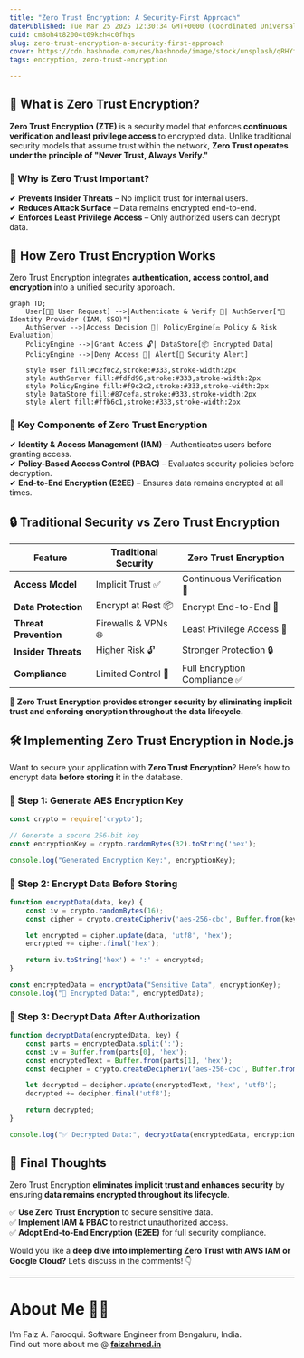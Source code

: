 ```yaml
---
title: "Zero Trust Encryption: A Security-First Approach"
datePublished: Tue Mar 25 2025 12:30:34 GMT+0000 (Coordinated Universal Time)
cuid: cm8oh4t82004t09kzh4c0fhqs
slug: zero-trust-encryption-a-security-first-approach
cover: https://cdn.hashnode.com/res/hashnode/image/stock/unsplash/qRHYfGunO6s/upload/69e8ddafe169f9d411f38d701b233a58.jpeg
tags: encryption, zero-trust-encryption

---
```


## **🧐 What is Zero Trust Encryption?**

**Zero Trust Encryption (ZTE)** is a security model that enforces **continuous verification and least privilege access** to encrypted data. Unlike traditional security models that assume trust within the network, **Zero Trust operates under the principle of "Never Trust, Always Verify."**

### **🔹 Why is Zero Trust Important?**

✔ **Prevents Insider Threats** – No implicit trust for internal users.  
✔ **Reduces Attack Surface** – Data remains encrypted end-to-end.  
✔ **Enforces Least Privilege Access** – Only authorized users can decrypt data.

## **🔑 How Zero Trust Encryption Works**

Zero Trust Encryption integrates **authentication, access control, and encryption** into a unified security approach.

```mermaid
graph TD;
    User[🧑‍💻 User Request] -->|Authenticate & Verify 🔑| AuthServer["🔐 Identity Provider (IAM, SSO)"]
    AuthServer -->|Access Decision 🤖| PolicyEngine[⚖️ Policy & Risk Evaluation]
    PolicyEngine -->|Grant Access 🔓| DataStore[📦 Encrypted Data]
    PolicyEngine -->|Deny Access 🚫| Alert[🚨 Security Alert]
    
    style User fill:#c2f0c2,stroke:#333,stroke-width:2px
    style AuthServer fill:#fdfd96,stroke:#333,stroke-width:2px
    style PolicyEngine fill:#f9c2c2,stroke:#333,stroke-width:2px
    style DataStore fill:#87cefa,stroke:#333,stroke-width:2px
    style Alert fill:#ffb6c1,stroke:#333,stroke-width:2px
```

### **📌 Key Components of Zero Trust Encryption**

✔ **Identity & Access Management (IAM)** – Authenticates users before granting access.  
✔ **Policy-Based Access Control (PBAC)** – Evaluates security policies before decryption.  
✔ **End-to-End Encryption (E2EE)** – Ensures data remains encrypted at all times.

## **🔒 Traditional Security vs Zero Trust Encryption**

| **Feature** | **Traditional Security** | **Zero Trust Encryption** |
| --- | --- | --- |
| **Access Model** | Implicit Trust ✅ | Continuous Verification 🔄 |
| **Data Protection** | Encrypt at Rest 📦 | Encrypt End-to-End 🔐 |
| **Threat Prevention** | Firewalls & VPNs 🌐 | Least Privilege Access 🚀 |
| **Insider Threats** | Higher Risk 🔓 | Stronger Protection 🔒 |
| **Compliance** | Limited Control 📑 | Full Encryption Compliance ✅ |

📌 **Zero Trust Encryption provides stronger security by eliminating implicit trust and enforcing encryption throughout the data lifecycle.**

## **🛠️ Implementing Zero Trust Encryption in Node.js**

Want to secure your application with **Zero Trust Encryption**? Here’s how to encrypt data **before storing it** in the database.

### **📌 Step 1: Generate AES Encryption Key**

```javascript
const crypto = require('crypto');

// Generate a secure 256-bit key
const encryptionKey = crypto.randomBytes(32).toString('hex');

console.log("Generated Encryption Key:", encryptionKey);
```

### **📌 Step 2: Encrypt Data Before Storing**

```javascript
function encryptData(data, key) {
    const iv = crypto.randomBytes(16);
    const cipher = crypto.createCipheriv('aes-256-cbc', Buffer.from(key, 'hex'), iv);

    let encrypted = cipher.update(data, 'utf8', 'hex');
    encrypted += cipher.final('hex');

    return iv.toString('hex') + ':' + encrypted;
}

const encryptedData = encryptData("Sensitive Data", encryptionKey);
console.log("🔐 Encrypted Data:", encryptedData);
```

### **📌 Step 3: Decrypt Data After Authorization**

```javascript
function decryptData(encryptedData, key) {
    const parts = encryptedData.split(':');
    const iv = Buffer.from(parts[0], 'hex');
    const encryptedText = Buffer.from(parts[1], 'hex');
    const decipher = crypto.createDecipheriv('aes-256-cbc', Buffer.from(key, 'hex'), iv);

    let decrypted = decipher.update(encryptedText, 'hex', 'utf8');
    decrypted += decipher.final('utf8');

    return decrypted;
}

console.log("✅ Decrypted Data:", decryptData(encryptedData, encryptionKey));
```

## **🚀 Final Thoughts**

Zero Trust Encryption **eliminates implicit trust and enhances security** by ensuring **data remains encrypted throughout its lifecycle**.

✅ **Use Zero Trust Encryption** to secure sensitive data.  
✅ **Implement IAM & PBAC** to restrict unauthorized access.  
✅ **Adopt End-to-End Encryption (E2EE)** for full security compliance.

Would you like a **deep dive into implementing Zero Trust with AWS IAM or Google Cloud?** Let’s discuss in the comments! 👇

---

# **About Me 👨‍💻**

I'm Faiz A. Farooqui. Software Engineer from Bengaluru, India.  
Find out more about me @ [**faizahmed.in**](http://faizahmed.in/)